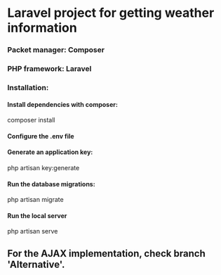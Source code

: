 # Laravel project for getting weather information 

### Packet manager: Composer
### PHP framework: Laravel 

### Installation:
#### Install dependencies with composer:
composer install
#### Configure the .env file
#### Generate an application key:
php artisan key:generate
#### Run the database migrations:
php artisan migrate
#### Run the local server
php artisan serve

## For the AJAX implementation, check branch 'Alternative'.
